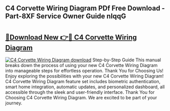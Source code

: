 ## C4 Corvette Wiring Diagram PDf Free Download - Part-8XF Service Owner Guide nIqqG

# <h2><a href="http://dfkfqj.blite.top/?on=C4+Corvette+Wiring+Diagram">🔗Download New 👉🔴 C4 Corvette Wiring Diagram</a></h2>

[![C4 Corvette Wiring Diagram download](https://i.imgur.com/lujVjoI.png)](http://dfkfqj.blite.top/?on=C4+Corvette+Wiring+Diagram)
Step-by-Step Guide This manual breaks down the process of using your new C4 Corvette Wiring Diagram into manageable steps for effortless operation. Thank You for Choosing Us! Enjoy exploring the possibilities with your new C4 Corvette Wiring Diagram! C4 Corvette Wiring Diagram feature set includes biometric authentication, smart home integration, automatic updates, and personalized dashboard, all accessible through the sleek and user-friendly interface. Thank You for Choosing C4 Corvette Wiring Diagram. We are excited to be part of your journey.
